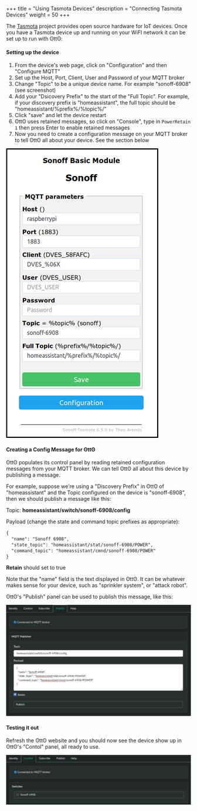 +++
title = "Using Tasmota Devices"
description = "Connecting Tasmota Devices"
weight = 50
+++

The [Tasmota](https://github.com/arendst/Sonoff-Tasmota/wiki) project provides open source hardware for IoT devices. Once you have a Tasmota device up and running on your WiFI network it can be set up to run with ʘttʘ:

#### Setting up the device

1. From the device's web page, click on "Configuration" and then "Configure MQTT"
1. Set up the Host, Port, Client, User and Password of your MQTT broker
1. Change "Topic" to be a unique device name. For example "sonoff-6908" (see screenshot)
1. Add your "Dsicovery Prefix" to the start of the "Full Topic". For example, if your discovery prefix is "homeassistant", the full topic should be "homeassistant/%prefix%/%topic%/"
1. Click "save" and let the device restart
1. ʘttʘ uses retained messages, so click on "Console", type in `PowerRetain 1` then press Enter to enable retained messages
1. Now you need to create a configuration message on your MQTT broker to tell ʘttʘ all about your device. See the section below

![screenshot](tasmota-screenshot.png)


#### Creating a Config Message for ʘttʘ

ʘttʘ populates its control panel by reading retained configuration messages from your MQTT broker. We can tell ʘttʘ all about this device by publishing a message.

For example, suppose we're using a "Discovery Prefix" in ʘttʘ of "homeassistant" and the Topic configured on the device is "sonoff-6908", then we should publish a message like this:


Topic: __homeassistant/switch/sonoff-6908/config__

Payload (change the state and command topic prefixes as appropriate):
```
{  
  "name": "Sonoff 6908",
  "state_topic": "homeassistant/stat/sonoff-6908/POWER",
  "command_topic": "homeassistant/cmnd/sonoff-6908/POWER"
}
```
__Retain__ should set to true


Note that the "name" field is the text displayed in ʘttʘ. It can be whatever makes sense for your device, such as "sprinkler system", or "attack robot".

ʘttʘ's "Publish" panel can be used to publish this message, like this:

![screenshot](tasmota-otto-config.png)


#### Testing it out

Refresh the ʘttʘ website and you should now see the device show up in ʘttʘ's "Contol" panel, all ready to use.

![screenshot](tasmota-otto-switch.png)
